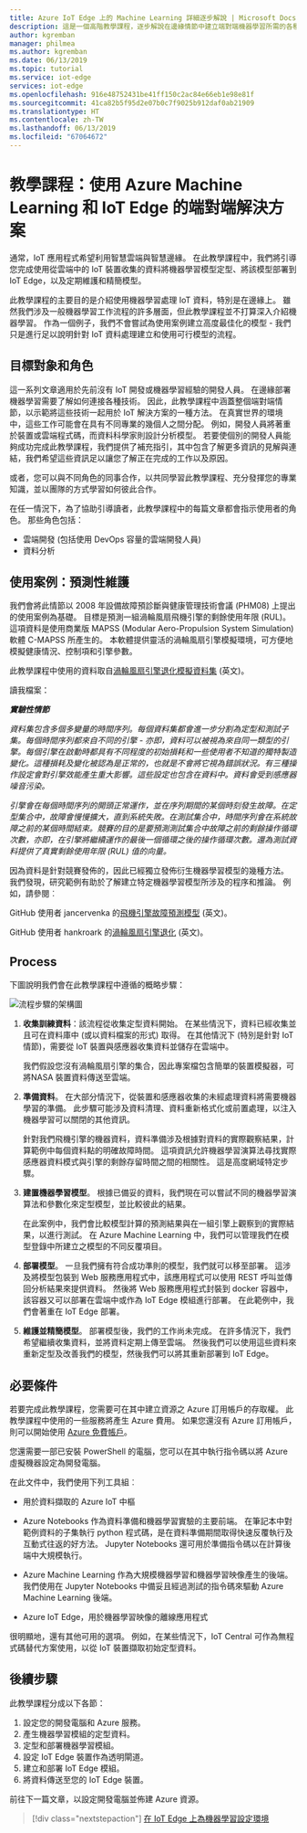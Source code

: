 ```yaml
---
title: Azure IoT Edge 上的 Machine Learning 詳細逐步解說 | Microsoft Docs
description: 這是一個高階教學課程，逐步解說在邊緣情節中建立端對端機器學習所需的各種工作。
author: kgremban
manager: philmea
ms.author: kgremban
ms.date: 06/13/2019
ms.topic: tutorial
ms.service: iot-edge
services: iot-edge
ms.openlocfilehash: 916e48752431be41ff150c2ac84e66eb1e98e81f
ms.sourcegitcommit: 41ca82b5f95d2e07b0c7f9025b912daf0ab21909
ms.translationtype: HT
ms.contentlocale: zh-TW
ms.lasthandoff: 06/13/2019
ms.locfileid: "67064672"
---
```

# <a name="tutorial-an-end-to-end-solution-using-azure-machine-learning-and-iot-edge"></a>教學課程：使用 Azure Machine Learning 和 IoT Edge 的端對端解決方案

通常，IoT 應用程式希望利用智慧雲端與智慧邊緣。 在此教學課程中，我們將引導您完成使用從雲端中的 IoT 裝置收集的資料將機器學習模型定型、將該模型部署到 IoT Edge，以及定期維護和精簡模型。

此教學課程的主要目的是介紹使用機器學習處理 IoT 資料，特別是在邊緣上。 雖然我們涉及一般機器學習工作流程的許多層面，但此教學課程並不打算深入介紹機器學習。 作為一個例子，我們不會嘗試為使用案例建立高度最佳化的模型 - 我們只是進行足以說明針對 IoT 資料處理建立和使用可行模型的流程。

## <a name="target-audience-and-roles"></a>目標對象和角色

這一系列文章適用於先前沒有 IoT 開發或機器學習經驗的開發人員。 在邊緣部署機器學習需要了解如何連接各種技術。 因此，此教學課程中涵蓋整個端對端情節，以示範將這些技術一起用於 IoT 解決方案的一種方法。 在真實世界的環境中，這些工作可能會在具有不同專業的幾個人之間分配。 例如，開發人員將著重於裝置或雲端程式碼，而資料科學家則設計分析模型。 若要使個別的開發人員能夠成功完成此教學課程，我們提供了補充指引，其中包含了解更多資訊的見解與連結，我們希望這些資訊足以讓您了解正在完成的工作以及原因。

或者，您可以與不同角色的同事合作，以共同學習此教學課程、充分發揮您的專業知識，並以團隊的方式學習如何彼此合作。

在任一情況下，為了協助引導讀者，此教學課程中的每篇文章都會指示使用者的角色。 那些角色包括：

* 雲端開發 (包括使用 DevOps 容量的雲端開發人員)
* 資料分析

## <a name="use-case-predictive-maintenance"></a>使用案例：預測性維護

我們會將此情節以 2008 年設備故障預診斷與健康管理技術會議 (PHM08) 上提出的使用案例為基礎。 目標是預測一組渦輪風扇飛機引擎的剩餘使用年限 (RUL)。 這項資料是使用商業版 MAPSS (Modular Aero-Propulsion System Simulation) 軟體 C-MAPSS 所產生的。 本軟體提供靈活的渦輪風扇引擎模擬環境，可方便地模擬健康情況、控制項和引擎參數。

此教學課程中使用的資料取自[渦輪風扇引擎退化模擬資料集](https://ti.arc.nasa.gov/tech/dash/groups/pcoe/prognostic-data-repository/#turbofan) \(英文\)。

讀我檔案：

***實驗性情節***

*資料集包含多個多變量的時間序列。每個資料集都會進一步分割為定型和測試子集。每個時間序列都來自不同的引擎 - 亦即，資料可以被視為來自同一類型的引擎。每個引擎在啟動時都具有不同程度的初始損耗和一些使用者不知道的獨特製造變化。這種損耗及變化被認為是正常的，也就是不會將它視為錯誤狀況。有三種操作設定會對引擎效能產生重大影響。這些設定也包含在資料中。資料會受到感應器噪音污染。*

*引擎會在每個時間序列的開頭正常運作，並在序列期間的某個時刻發生故障。在定型集合中，故障會慢慢擴大，直到系統失敗。在測試集合中，時間序列會在系統故障之前的某個時間結束。競賽的目的是要預測測試集合中故障之前的剩餘操作循環次數，亦即，在引擎將繼續運作的最後一個循環之後的操作循環次數。還為測試資料提供了真實剩餘使用年限 (RUL) 值的向量。*

因為資料是針對競賽發佈的，因此已經獨立發佈衍生機器學習模型的幾種方法。 我們發現，研究範例有助於了解建立特定機器學習模型所涉及的程序和推論。 例如，請參閱︰

GitHub 使用者 jancervenka 的[飛機引擎故障預測模型](https://github.com/jancervenka/turbofan_failure) \(英文\)。

GitHub 使用者 hankroark 的[渦輪風扇引擎退化](https://github.com/hankroark/Turbofan-Engine-Degradation) \(英文\)。

## <a name="process"></a>Process

下圖說明我們會在此教學課程中遵循的概略步驟：

![流程步驟的架構圖](media/tutorial-machine-learning-edge-01-intro/tutorial-steps-overview.png)

1. **收集訓練資料**：該流程從收集定型資料開始。 在某些情況下，資料已經收集並且可在資料庫中 (或以資料檔案的形式) 取得。 在其他情況下 (特別是針對 IoT 情節)，需要從 IoT 裝置與感應器收集資料並儲存在雲端中。

   我們假設您沒有渦輪風扇引擎的集合，因此專案檔包含簡單的裝置模擬器，可將NASA 裝置資料傳送至雲端。

1. **準備資料**。 在大部分情況下，從裝置和感應器收集的未經處理資料將需要機器學習的準備。 此步驟可能涉及資料清理、資料重新格式化或前置處理，以注入機器學習可以關閉的其他資訊。

   針對我們飛機引擎的機器資料，資料準備涉及根據對資料的實際觀察結果，計算範例中每個資料點的明確故障時間。 這項資訊允許機器學習演算法尋找實際感應器資料模式與引擎的剩餘存留時間之間的相關性。 這是高度網域特定步驟。

1. **建置機器學習模型**。 根據已備妥的資料，我們現在可以嘗試不同的機器學習演算法和參數化來定型模型，並比較彼此的結果。

   在此案例中，我們會比較模型計算的預測結果與在一組引擎上觀察到的實際結果，以進行測試。 在 Azure Machine Learning 中，我們可以管理我們在模型登錄中所建立之模型的不同反覆項目。

1. **部署模型**。 一旦我們擁有符合成功準則的模型，我們就可以移至部署。 這涉及將模型包裝到 Web 服務應用程式中，該應用程式可以使用 REST 呼叫並傳回分析結果來提供資料。 然後將 Web 服務應用程式封裝到 docker 容器中，該容器又可以部署在雲端中或作為 IoT Edge 模組進行部署。 在此範例中，我們會著重在 IoT Edge 部署。

1. **維護並精簡模型**。 部署模型後，我們的工作尚未完成。 在許多情況下，我們希望繼續收集資料，並將資料定期上傳至雲端。 然後我們可以使用這些資料來重新定型及改善我們的模型，然後我們可以將其重新部署到 IoT Edge。

## <a name="prerequisites"></a>必要條件

若要完成此教學課程，您需要可在其中建立資源之 Azure 訂用帳戶的存取權。 此教學課程中使用的一些服務將產生 Azure 費用。 如果您還沒有 Azure 訂用帳戶，則可以開始使用 [Azure 免費帳戶](https://azure.microsoft.com/offers/ms-azr-0044p/)。

您還需要一部已安裝 PowerShell 的電腦，您可以在其中執行指令碼以將 Azure 虛擬機器設定為開發電腦。

在此文件中，我們使用下列工具組︰

* 用於資料擷取的 Azure IoT 中樞

* Azure Notebooks 作為資料準備和機器學習實驗的主要前端。 在筆記本中對範例資料的子集執行 python 程式碼，是在資料準備期間取得快速反覆執行及互動式往返的好方法。 Jupyter Notebooks 還可用於準備指令碼以在計算後端中大規模執行。

* Azure Machine Learning 作為大規模機器學習和機器學習映像產生的後端。 我們使用在 Jupyter Notebooks 中備妥且經過測試的指令碼來驅動 Azure Machine Learning 後端。

* Azure IoT Edge，用於機器學習映像的離線應用程式

很明顯地，還有其他可用的選項。 例如，在某些情況下，IoT Central 可作為無程式碼替代方案使用，以從 IoT 裝置擷取初始定型資料。

## <a name="next-steps"></a>後續步驟

此教學課程分成以下各節：

1. 設定您的開發電腦和 Azure 服務。
2. 產生機器學習模組的定型資料。
3. 定型和部署機器學習模組。
4. 設定 IoT Edge 裝置作為透明閘道。
5. 建立和部署 IoT Edge 模組。
6. 將資料傳送至您的 IoT Edge 裝置。

前往下一篇文章，以設定開發電腦並佈建 Azure 資源。

> [!div class="nextstepaction"]
> [在 IoT Edge 上為機器學習設定環境](tutorial-machine-learning-edge-02-prepare-environment.md)
